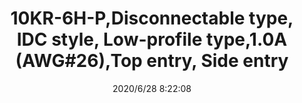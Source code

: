 ﻿---
layout: post 
title: 10KR-6H-P,Disconnectable type, IDC style, Low-profile type,1.0A (AWG#26),Top entry, Side entry
tags: IDC KR
categories: wire-harness
overview: Disconnectable type, IDC style, Low-profile type
part_number: 10KR-6H-P
thumb_img: static/202006/374-thumb-20200628162452.jpg
small_img: static/202006/374-20200628162452.jpg
date: 2020/6/28 8:22:08
---



